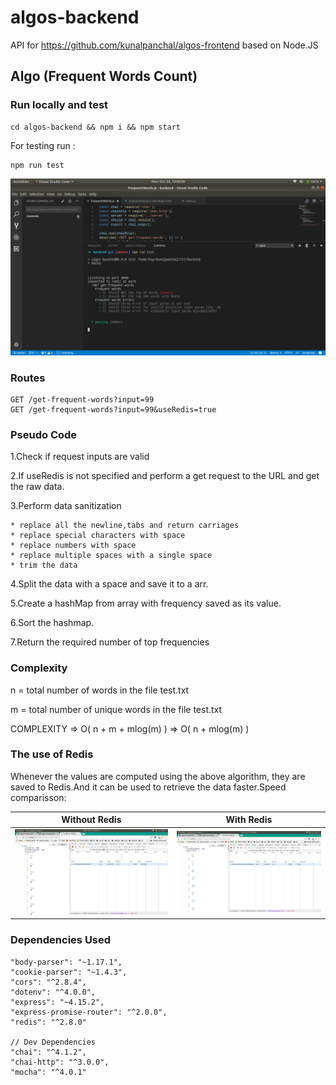# algos-backend
API for https://github.com/kunalpanchal/algos-frontend based on Node.JS

## Algo (Frequent Words Count)

### Run locally and test
    cd algos-backend && npm i && npm start

For testing run :

    npm run test

![alt screenshot-1](https://raw.githubusercontent.com/kunalpanchal/algos-backend/master/extras/screenshots/scr-1.png)

### Routes 
    GET /get-frequent-words?input=99
    GET /get-frequent-words?input=99&useRedis=true
    
### Pseudo Code    
    
  1.Check if request inputs are valid
  
  2.If useRedis is not specified and perform a get request to the URL and get the raw data.
  
  3.Perform data sanitization
  
    * replace all the newline,tabs and return carriages
    * replace special characters with space
    * replace numbers with space
    * replace multiple spaces with a single space
    * trim the data 
    
   4.Split the data with a space and save it to a arr.
   
   5.Create a hashMap from array with frequency saved as its value.
   
   6.Sort the hashmap.
   
   7.Return the required number of top frequencies
   
### Complexity

n = total number of words in the file test.txt

m = total number of unique words in the file test.txt

COMPLEXITY => O( n + m + mlog(m) ) => O( n + mlog(m) )
    
### The use of Redis
   Whenever the values are computed using the above algorithm, they are saved to Redis.And it can be used to retrieve the data faster.Speed comparisson:
   
   Without Redis             |  With Redis
:-------------------------:|:-------------------------:
![](https://raw.githubusercontent.com/kunalpanchal/algos-backend/master/extras/screenshots/scr-2.png)  |  ![](https://raw.githubusercontent.com/kunalpanchal/algos-backend/master/extras/screenshots/scr-3.png)

### Dependencies Used
    "body-parser": "~1.17.1",
    "cookie-parser": "~1.4.3",
    "cors": "^2.8.4",
    "dotenv": "^4.0.0",
    "express": "~4.15.2",
    "express-promise-router": "^2.0.0",
    "redis": "^2.8.0"
    
    // Dev Dependencies
    "chai": "^4.1.2",
    "chai-http": "^3.0.0",
    "mocha": "^4.0.1"
